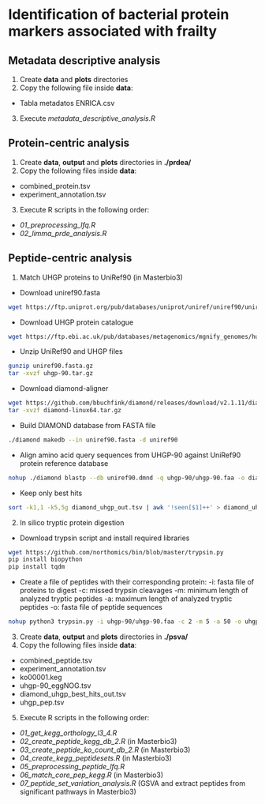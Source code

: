 # Identification of bacterial protein markers associated with frailty

## Metadata descriptive analysis
1. Create **data** and **plots** directories
2. Copy the following file inside **data**:
  - Tabla metadatos ENRICA.csv
3. Execute *metadata_descriptive_analysis.R*

## Protein-centric analysis
1. Create **data**, **output** and **plots** directories in **./prdea/**
2. Copy the following files inside **data**:
 - combined_protein.tsv
 - experiment_annotation.tsv
3. Execute R scripts in the following order:
 - *01_preprocessing_lfq.R*
 - *02_limma_prde_analysis.R*

## Peptide-centric analysis

1. Match UHGP proteins to UniRef90 (in Masterbio3)
- Download uniref90.fasta
```bash
wget https://ftp.uniprot.org/pub/databases/uniprot/uniref/uniref90/uniref90.fasta.gz
```
- Download UHGP protein catalogue
```bash
wget https://ftp.ebi.ac.uk/pub/databases/metagenomics/mgnify_genomes/human-gut/v2.0.2/protein_catalogue/uhgp-90.tar.gz
```
- Unzip UniRef90 and UHGP files
```bash
gunzip uniref90.fasta.gz
tar -xvzf uhgp-90.tar.gz
```
- Download diamond-aligner
```bash
wget https://github.com/bbuchfink/diamond/releases/download/v2.1.11/diamond-linux64.tar.gz
tar -xvzf diamond-linux64.tar.gz
```
- Build DIAMOND database from FASTA file
```bash
./diamond makedb --in uniref90.fasta -d uniref90
```
- Align amino acid query sequences from UHGP-90 against UniRef90 protein reference database
```bash
nohup ./diamond blastp --db uniref90.dmnd -q uhgp-90/uhgp-90.faa -o diamond_uhgp_out.tsv --sensitive -e 0.1 --top 5 -f 6 qseqid qlen sseqid slen evalue length nident > diamond.log 2>&1 &
```
- Keep only best hits
```bash
sort -k1,1 -k5,5g diamond_uhgp_out.tsv | awk '!seen[$1]++' > diamond_uhgp_best_hits_out.tsv
```

2. In silico tryptic protein digestion
- Download trypsin script and install required libraries
```bash
wget https://github.com/northomics/bin/blob/master/trypsin.py
pip install biopython
pip install tqdm
```
- Create a file of peptides with their corresponding protein: 
-i: fasta file of proteins to digest
-c: missed trypsin cleavages
-m: minimum length of analyzed tryptic peptides
-a: maximum length of analyzed tryptic peptides
-o: fasta file of peptide sequences
```bash
nohup python3 trypsin.py -i uhgp-90/uhgp-90.faa -c 2 -m 5 -a 50 -o uhgp_pep.tsv > output.log 2>&1 &
```

3. Create **data**, **output** and **plots** directories in **./psva/**
4. Copy the following files inside **data**:
  - combined_peptide.tsv 
  - experiment_annotation.tsv
  - ko00001.keg
  - uhgp-90_eggNOG.tsv
  - diamond_uhgp_best_hits_out.tsv
  - uhgp_pep.tsv

5. Execute R scripts in the following order:
  - *01_get_kegg_orthology_l3_4.R*
  - *02_create_peptide_kegg_db_2.R* (in Masterbio3)
  - *03_create_peptide_ko_count_db_2.R* (in Masterbio3)
  - *04_create_kegg_peptidesets.R* (in Masterbio3)
  - *05_preprocessing_peptide_lfq.R*
  - *06_match_core_pep_kegg.R* (in Masterbio3)
  - *07_peptide_set_variation_analysis.R* (GSVA and extract peptides from significant pathways in Masterbio3)
